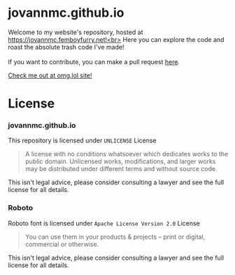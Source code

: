 # jovannmc.github.io
Welcome to my website's repository, hosted at https://jovannmc.femboyfurry.net!<br>
Here you can explore the code and roast the absolute trash code I've made!<br>
<br>
If you want to contribute, you can make a pull request [here](https://github.com/JovannMC/jovannmc.github.io/pulls).

[Check me out at omg.lol site!](https://furry.omg.lol/)

# License
### jovannmc.github.io
This repository is licensed under `UNLICENSE` License
> A license with no conditions whatsoever which dedicates works to the public domain. Unlicensed works, modifications, and larger works may be distributed under different terms and without source code.

This isn't legal advice, please consider consulting a lawyer and see the full license for all details.

### Roboto 
Roboto font is licensed under `Apache License Version 2.0` License
> You can use them in your products & projects – print or digital, commercial or otherwise.

This isn't legal advice, please consider consulting a lawyer and see the full license for all details.